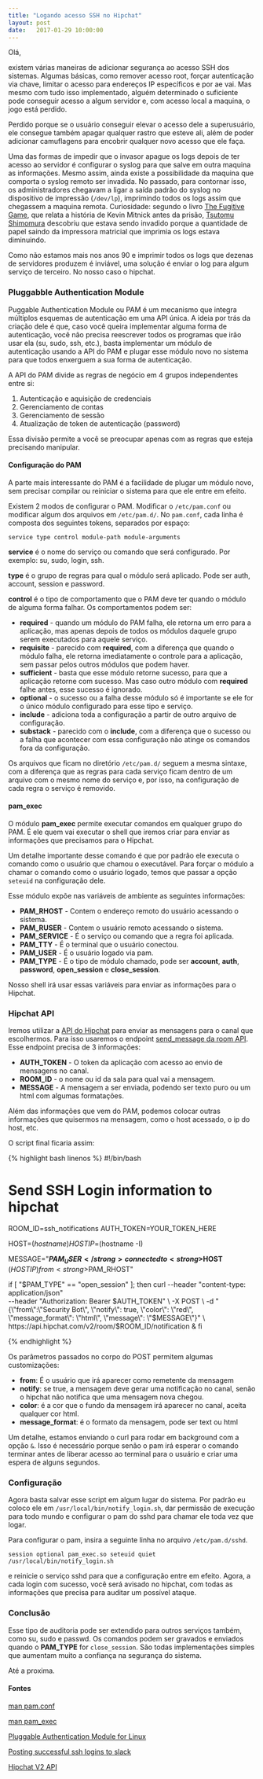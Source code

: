 ```yaml
---
title: "Logando acesso SSH no Hipchat"
layout: post
date:   2017-01-29 10:00:00
---
```


Olá,

existem várias maneiras de adicionar segurança ao acesso SSH dos sistemas. Algumas básicas, como remover acesso root, forçar autenticação via chave, limitar o acesso para endereços IP específicos e por ae vai. Mas mesmo com tudo isso implementado, alguém determinado o suficiente pode conseguir acesso a algum servidor e, com acesso local a maquina, o jogo está perdido.


Perdido porque se o usuário conseguir elevar o acesso dele a superusuário, ele consegue também apagar qualquer rastro que esteve ali, além de poder adicionar camuflagens para encobrir qualquer novo acesso que ele faça.


Uma das formas de impedir que o invasor apague os logs depois de ter acesso ao servidor é configurar o syslog para que salve em outra maquina as informações. Mesmo assim, ainda existe a possibilidade da maquina que comporta o syslog remoto ser invadida. No passado, para contornar isso, os administradores chegavam a ligar a saída padrão do syslog no dispositivo de impressão (`/dev/lp`), imprimindo todos os logs assim que chegassem a maquina remota. Curiosidade: segundo o livro [The Fugitive Game](https://www.amazon.com/gp/product/0316528692/), que relata a história de Kevin Mitnick antes da prisão, [Tsutomu Shimomura](https://en.wikipedia.org/wiki/Tsutomu_Shimomura) descobriu que estava sendo invadido porque a quantidade de papel saindo da impressora matricial que imprimia os logs estava diminuindo.


Como não estamos mais nos anos 90 e imprimir todos os logs que dezenas de servidores produzem é inviável, uma solução é enviar o log para algum serviço de terceiro. No nosso caso o hipchat.

### Pluggabble Authentication Module


Puggable Authentication Module ou PAM é um mecanismo que integra múltiplos esquemas de autenticação em uma API única. A ideia por trás da criação dele é que, caso você queira implementar alguma forma de autenticação, você não precisa reescrever todos os programas que irão usar ela (su, sudo, ssh, etc.), basta implementar um módulo de autenticação usando a API do PAM e plugar esse módulo novo no sistema para que todos enxerguem a sua forma de autenticação.


A API do PAM divide as regras de negócio em 4 grupos independentes entre si:

1. Autenticação e aquisição de credenciais
1. Gerenciamento de contas
1. Gerenciamento de sessão
1. Atualização de token de autenticação (password)


Essa divisão permite a você se preocupar apenas com as regras que esteja precisando manipular.

#### Configuração do PAM

A parte mais interessante do PAM é a facilidade de plugar um módulo novo, sem precisar compilar ou reiniciar o sistema para que ele entre em efeito.

Existem 2 modos de configurar o PAM. Modificar o `/etc/pam.conf` ou modificar algum dos arquivos em `/etc/pam.d/`. No `pam.conf`, cada linha é composta dos seguintes tokens, separados por espaço:

`
service type control module-path module-arguments
`

**service** é o nome do serviço ou comando que será configurado. Por exemplo: su, sudo, login, ssh.

**type** é o grupo de regras para qual o módulo será aplicado. Pode ser auth, account, session e password.

**control** é o tipo de comportamento que o PAM deve ter quando o módulo de alguma forma falhar. Os comportamentos podem ser:

* **required** - quando um módulo do PAM falha, ele retorna um erro para a aplicação, mas apenas depois de todos os módulos daquele grupo serem executados para aquele serviço.
* **requisite** - parecido com **required**, com a diferença que quando o módulo falha, ele retorna imediatamente o controle para a aplicação, sem passar pelos outros módulos que podem haver.
* **sufficient** - basta que esse módulo retorne sucesso, para que a aplicação retorne com sucesso. Mas caso outro módulo com **required** falhe antes, esse sucesso é ignorado.
* **optional** - o sucesso ou a falha desse módulo só é importante se ele for o único módulo configurado para esse tipo e serviço.
* **include** - adiciona toda a configuração a partir de outro arquivo de configuração.
* **substack** - parecido com o **include**, com a diferença que o sucesso ou a falha que acontecer com essa configuração não atinge os comandos fora da configuração.


Os arquivos que ficam no diretório `/etc/pam.d/` seguem a mesma sintaxe, com a diferença que as regras para cada serviço ficam dentro de um arquivo com o mesmo nome do serviço e, por isso, na configuração de cada regra o serviço é removido.


#### pam_exec

O módulo **pam_exec** permite executar comandos em qualquer grupo do PAM. É ele quem vai executar o shell que iremos criar para enviar as informações que precisamos para o Hipchat.

Um detalhe importante desse comando é que por padrão ele executa o comando como o usuário que chamou o executável. Para forçar o módulo a chamar o comando como o usuário logado, temos que passar a opção `seteuid` na configuração dele.

Esse módulo expõe nas variáveis de ambiente as seguintes informações:

* **PAM_RHOST** - Contem o endereço remoto do usuário acessando o sistema.
* **PAM_RUSER** - Contem o usuário remoto acessando o sistema.
* **PAM_SERVICE** - É o serviço ou comando que a regra foi aplicada.
* **PAM_TTY** - É o terminal que o usuário conectou.
* **PAM_USER** - É o usuário logado via pam.
* **PAM_TYPE** - É o tipo de módulo chamado, pode ser **account**, **auth**, **password**, **open_session** e **close_session**.


Nosso shell irá usar essas variáveis para enviar as informações para o Hipchat.


### Hipchat API

Iremos utilizar a [API do Hipchat](https://www.hipchat.com/docs/apiv2) para enviar as mensagens para o canal que escolhermos. Para isso usaremos o endpoint [send_message da room API](https://www.hipchat.com/docs/apiv2/method/send_message). Esse endpoint precisa de 3 informações:

* **AUTH_TOKEN** - O token da aplicação com acesso ao envio de mensagens no canal.
* **ROOM_ID** - o nome ou id da sala para qual vai a mensagem.
* **MESSAGE** - A mensagem a ser enviada, podendo ser texto puro ou um html com algumas formatações.

Além das informações que vem do PAM, podemos colocar outras informações que quisermos na mensagem, como o host acessado, o ip do host, etc.

O script final ficaria assim:


{% highlight bash linenos %}
#!/bin/bash
#
# Send SSH Login information to hipchat

ROOM_ID=ssh_notifications
AUTH_TOKEN=YOUR_TOKEN_HERE

HOST=$(hostname)
HOSTIP=$(hostname -I)

MESSAGE="<strong>$PAM_USER</strong> connected to <strong>$HOST</strong> ($HOSTIP) from <strong>$PAM_RHOST</strong>"

if [ "$PAM_TYPE" == "open_session" ]; then
	curl --header "content-type: application/json" \
		--header "Authorization: Bearer $AUTH_TOKEN" \
		-X POST \
		-d "{\"from\":\"Security Bot\", \"notify\": true, \"color\": \"red\", \"message_format\": \"html\", \"message\": \"$MESSAGE\"}" \
		https://api.hipchat.com/v2/room/$ROOM_ID/notification &
fi

{% endhighlight %}

Os parâmetros passados no corpo do POST permitem algumas customizações:

* **from**: É o usuário que irá aparecer como remetente da mensagem
* **notify**: se true, a mensagem deve gerar uma notificação no canal, senão o hipchat não notifica que uma mensagem nova chegou.
* **color**: é a cor que o fundo da mensagem irá aparecer no canal, aceita qualquer cor html.
* **message_format**: é o formato da mensagem, pode ser text ou html

Um detalhe, estamos enviando o curl para rodar em background com a opção `&`. Isso é necessário porque senão o pam irá esperar o comando terminar antes de liberar acesso ao terminal para o usuário e criar uma espera de alguns segundos.


### Configuração

Agora basta salvar esse script em algum lugar do sistema. Por padrão eu coloco ele em `/usr/local/bin/notify_login.sh`, dar permissão de execução para todo mundo e configurar o pam do sshd para chamar ele toda vez que logar.

Para configurar o pam, insira a seguinte linha no arquivo `/etc/pam.d/sshd`.


`
session optional pam_exec.so seteuid quiet /usr/local/bin/notify_login.sh
`

e reinicie o serviço sshd para que a configuração entre em efeito. Agora, a cada login com sucesso, você será avisado no hipchat, com todas as informações que precisa para auditar um possível ataque.


### Conclusão

Esse tipo de auditoria pode ser extendido para outros serviços também, como su, sudo e passwd. Os comandos podem ser gravados e enviados quando o **PAM_TYPE** for `close_session`. São todas implementações simples que aumentam muito a confiança na segurança do sistema.

Até a proxima.



#### Fontes

[man pam.conf](https://linux.die.net/man/5/pam.conf)

[man pam_exec](https://linux.die.net/man/8/pam_exec)

[Pluggable Authentication Module for Linux](http://www.linuxjournal.com/article/2120)

[Posting successful ssh logins to slack](http://sandrinodimattia.net/posting-successful-ssh-logins-to-slack/)

[Hipchat V2 API](https://www.hipchat.com/docs/apiv2)

